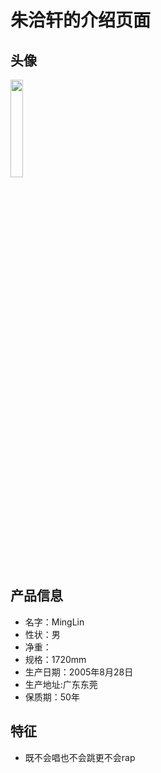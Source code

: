 # 朱洽轩的介绍页面
## 头像

<img src="https://cdn.jsdelivr.net/gh/minglinxuan/txl/t/zqx.jpg" width="20%">

## 产品信息
 - 名字：MingLin
 - 性状：男
 - 净重：
 - 规格：1720mm
 - 生产日期：2005年8月28日
 - 生产地址:广东东莞
 - 保质期：50年

特征
--

 - 既不会唱也不会跳更不会rap